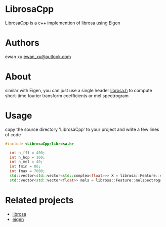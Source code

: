 # LibrosaCpp

LibrosaCpp is a c++ implemention of librosa using Eigen

# Authors
ewan xu <ewan_xu@outlook.com>

# About
similar with Eigen, you can just use a single header [librosa.h](https://github.com/ewan-xu/LibrosaCpp/blob/main/LibrosaCpp/librosa.h) to compute short-time fourier transform coefficients or mel spectrogram

# Usage
copy the source directory 'LibrosaCpp' to your project and write a few lines of code
```cpp
#include <LibrosaCpp/librosa.h>

  int n_fft = 400;
  int n_hop = 160;
  int n_mel = 40;
  int fmin = 80;
  int fmax = 7600;
  std::vector<std::vector<std::complex<float>>> X = librosa::Feature::stft(x, n_fft, n_hop, "hann", false, "reflect");
  std::vector<std::vector<float>> mels = librosa::Feature::melspectrogram(x, sr, n_fft, n_hop, "hann", false, "reflect", 2.f,n_mel, fmin, fmax);

```

# Related projects
- [librosa](https://github.com/librosa/librosa)
- [eigen](https://gitlab.com/libeigen/eigen)

